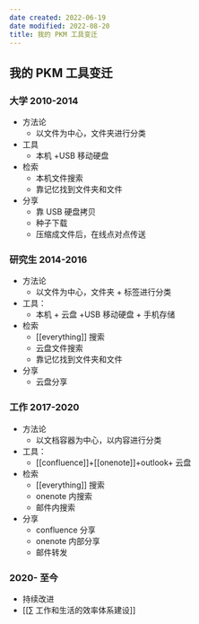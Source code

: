 ```yaml
---
date created: 2022-06-19
date modified: 2022-08-20
title: 我的 PKM 工具变迁
---
```


## 我的 PKM 工具变迁

### 大学 2010-2014

- 方法论
	- 以文件为中心，文件夹进行分类
- 工具
	- 本机 +USB 移动硬盘
- 检索
	- 本机文件搜索
	- 靠记忆找到文件夹和文件
- 分享
	- 靠 USB 硬盘拷贝
	- 种子下载
	- 压缩成文件后，在线点对点传送

### 研究生 2014-2016

- 方法论
	- 以文件为中心，文件夹 + 标签进行分类
- 工具：
	- 本机 + 云盘 +USB 移动硬盘 + 手机存储
- 检索
	- [[everything]] 搜索
	- 云盘文件搜索
	- 靠记忆找到文件夹和文件
- 分享
	- 云盘分享

### 工作 2017-2020

- 方法论
	- 以文档容器为中心，以内容进行分类
- 工具：
	- [[confluence]]+[[onenote]]+outlook+ 云盘
- 检索
	- [[everything]] 搜索
	- onenote 内搜索
	- 邮件内搜索
- 分享
	- confluence 分享
	- onenote 内部分享
	- 邮件转发

### 2020- 至今

- 持续改进
- [[∑ 工作和生活的效率体系建设]]
